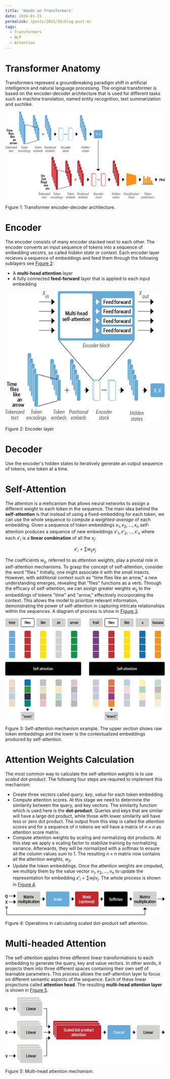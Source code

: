 ```yaml
---
title: 'Hands on Transformers'
date: 2024-01-15
permalink: /posts/2023/10/blog-post-4/
tags:
  - Transformers
  - NLP
  - Attention
---
```


Transformer Anatomy
=====
Transformers represent a groundbreaking paradigm shift in artificial intelligence and natural language processing. The original transformer is based on the encoder-decoder architecture that is used for different tasks such as machine translation, named entity recognition, text summarization and suchlike.

![](/images/transformers.png)
<figcaption> Figure 1: Transformer encoder-decoder architecture.</figcaption>

Encoder
===
The encoder consists of many encoder stacked next to each other. The encoder converts an input sequence of tokens into a sequence of embedding vecotrs, so called *hidden state* or *context*.
Each encoder layer recieves a sequence of embeddings and feed them through the following sublayers see [Figure 2](/images/encoder.png):
- A **multi-head attention** layer
- A fully connected **feed-forward** layer that is applied to each input embedding

![](/images/encoder.png)
<figcaption> Figure 2: Encoder layer </figcaption>


Decoder
===
Use the encoder's hidden states to iteratively generate an output sequence of tokens, one token at a time.

Self-Attention
===
The attention is a mehcanism that allows neural networks to assign a different weight to each token in the sequence. 
The main idea behind the **self-attention** is that instead of using a fixed-embedding for each token, we can use the whole sequence to compute a *weighted-average* of each embedding. Given a sequence of token embeddings $x_1, x_2, ..., x_n$ self-attention produces a sequence of new embeddings $x'_1, x'_2, ..., x'_n$ where each $x'_i$ is a **linear combination** of all the $x_j$:

$$x'_i = \sum w_{ij}x_{j} $$

The coefficients $w_{ij}$, referred to as *attention weights*, play a pivotal role in self-attention mechanisms. To grasp the concept of self-attention, consider the word "flies." Initially, one might associate it with the small insects. However, with additional context such as "time flies like an arrow," a new understanding emerges, revealing that "flies" functions as a verb. Through the efficacy of self-attention, we can assign greater weights $w_{ij}$ to the embeddings of tokens "time" and "arrow," effectively incorporating the context. This allows the model to prioritize relevant information, demonstrating the power of self-attention in capturing intricate relationships within the sequences. A diagram of process is show in [Figure 3](/images/self-attention.png).

![](/images/self-attention.png)
<figcaption> Figure 3: Self-attention mechanism example. The upper section shows raw token embeddings and the lower is the contextualized embeddings produced by self-attention.</figcaption>

Attention Weights Calculation
===
The most common way to calculate the self-attention weights is to use *scaled dot-product*. 
The following four steps are required to implement this mechanism:
- Create three vectors called *query*, *key*, *value* for each token embedding.
- Compute attention scores. At this stage we need to determine the similarity between the query, and key vectors. The similarity function which is used here is the **dot-product**. Queries and keys that are similar will have a large dot product, while those with lower similarity will have less or zero dot product. The output from this step is called the *attention scores* and for a sequence of $n$ tokens we will have a matrix of $n \times n$ as attention score matrix.
- Compute attention weights by scaling and normalizing dot products. At this step we apply a scaling factor to stabilize training by normalizing variance. Afterwards, they will be normalized with a softmax to ensure all the column values sum to 1. The resulting $n \times n$ matrix now contains all the attention weights, $w_{ji}$. 
- Update the token embeddings. Once the attention weights are cmputed, we multiply them by the value vector $v_1, v_2, ..., v_n$ to update the representation for embedding $x'_i = \sum w{ji} v_j$.
The whole process is shown in [Figure 4](/images/attention_process.png).

![](/images/attention_process.png)
<figcaption> Figure 4: Operations in calculating scaled dot-product self attention.</figcaption>

Multi-headed Attention
===
The self-attention applies three different linear transformations to each embedding to generate the query, key and value vectors. In other words, it projects them into three different spaces containing their own setf of learnable parameters. This process allows the self-attention layer to focus on different semantic aspects of the sequence. Each of these linear projections called **attention head**. The resulting **multi-head attention layer** is shown in [Figure 5](/images/multi-head_attention.png).

![](/images/multi-head_attention.png)
<figcaption> Figure 5: Multi-head attention mechanism.</figcaption>